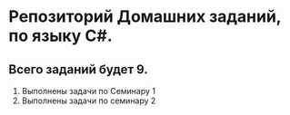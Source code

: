 # Репозиторий Домашних заданий, по языку С#.
## Всего заданий будет 9.
1. Выполнены задачи по Семинару 1
2. Выполнены задачи по семинару 2

